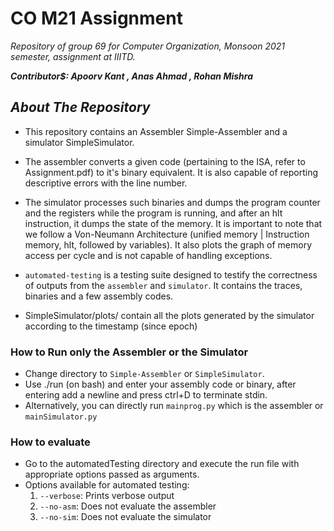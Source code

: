# **CO M21 Assignment**

_Repository of group 69 for Computer Organization, Monsoon 2021 semester, assignment at IIITD._

_**Contributor$: Apoorv Kant , Anas Ahmad , Rohan Mishra**_
## _About The Repository_

* This repository contains an Assembler Simple-Assembler and a simulator SimpleSimulator.

* The assembler converts a given code (pertaining to the ISA, refer to Assignment.pdf) to it's binary equivalent. It is also capable of reporting descriptive errors with the line number.
* The simulator processes such binaries and dumps the program counter and the registers while the program is running, and after an hlt instruction, it dumps the state of the memory. It is important to note that we follow a Von-Neumann Architecture (unified memory | Instruction memory, hlt, followed by variables). It also plots the graph of memory access per cycle and is not capable of handling exceptions.
* `automated-testing` is a testing suite designed to testify the correctness of outputs from the `assembler` and `simulator`. It contains the traces, binaries and a few assembly codes.
* SimpleSimulator/plots/ contain all the plots generated by the simulator according to the timestamp (since epoch)

### How to Run only the Assembler or the Simulator

* Change directory to `Simple-Assembler` or `SimpleSimulator`.
* Use ./run (on bash) and enter your assembly code or binary, after entering add a newline and press ctrl+D to terminate stdin.
* Alternatively, you can directly run `mainprog.py` which is the assembler or `mainSimulator.py`

### **How to evaluate**

* Go to the automatedTesting directory and execute the run file with appropriate options passed as arguments.
* Options available for automated testing:
   1) `--verbose`: Prints verbose output
   2) `--no-asm`: Does not evaluate the assembler 
   3) `--no-sim`: Does not evaluate the simulator
